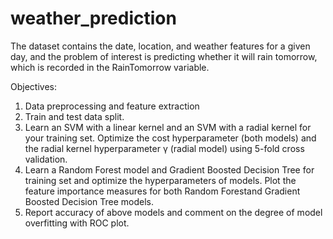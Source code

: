 # weather_prediction
The dataset contains the date, location, and weather features for a given day, and the problem of interest is predicting whether it will rain tomorrow, which is recorded in the RainTomorrow variable.

Objectives:
1) Data preprocessing and feature extraction 
2) Train and test data split.
3) Learn an SVM with a linear kernel and an SVM with a radial kernel for your training set.  Optimize the cost hyperparameter (both models) and the radial kernel hyperparameter γ (radial model) using 5-fold cross validation.
4) Learn a Random Forest model and Gradient Boosted Decision Tree for training set and optimize the hyperparameters of models. Plot the feature importance measures for both Random Forestand Gradient Boosted Decision Tree models.
5) Report accuracy of above models and comment on the degree of model overfitting with ROC plot.

